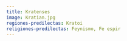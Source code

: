 ```yaml
---
title: Kratenses
image: Kratian.jpg
regiones-predilectas: Kratoi
religiones-predilectas: Feynismo, Fe espir
---
```


